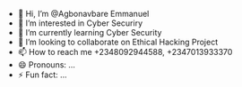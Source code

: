 - 👋 Hi, I’m @Agbonavbare Emmanuel
- 👀 I’m interested in Cyber Securiry
- 🌱 I’m currently learning Cyber Security
- 💞️ I’m looking to collaborate on Ethical Hacking Project
- 📫 How to reach me +2348092944588, +2347013933370
- 😄 Pronouns: ...
- ⚡ Fun fact: ...

<!---
Emmaagbons/Emmaagbons is a ✨ special ✨ repository because its `README.md` (this file) appears on your GitHub profile.
You can click the Preview link to take a look at your changes.
--->
